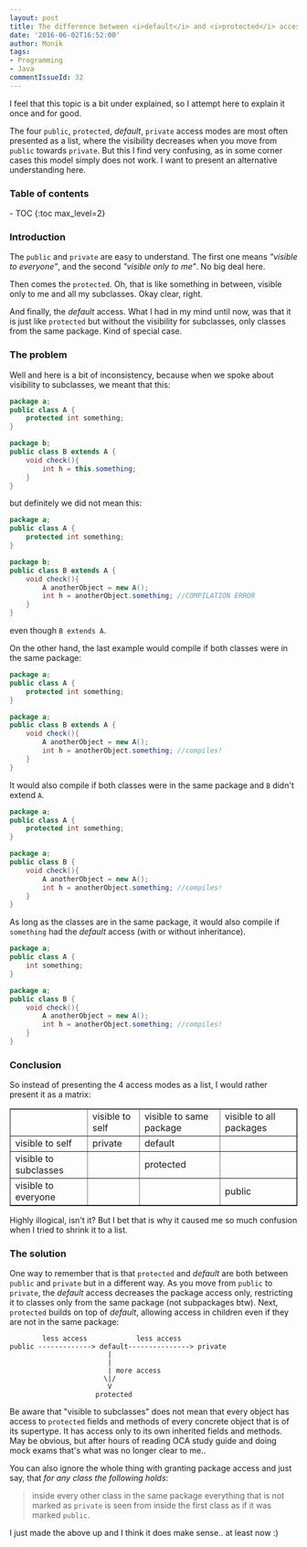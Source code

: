 ```yaml
---
layout: post
title: The difference between <i>default</i> and <i>protected</i> access in Java
date: '2016-06-02T16:52:00'
author: Monik
tags:
- Programming
- Java
commentIssueId: 32
---
```

<div class="bg-info panel-body" markdown="1">
I feel that this topic is a bit under explained, so I attempt here to explain it once and for good.

The four `public`, `protected`, _default_, `private` access modes are most often presented as a list, where the visibility decreases when you move from `public` towards `private`. But this I find very confusing, as in some corner cases this model simply does not work. I want to present an alternative understanding here.
</div>

<h3>Table of contents</h3>
- TOC
{:toc max_level=2}

### Introduction

The `public` and `private` are easy to understand. The first one means _"visible to everyone"_, and the second _"visible only to me"_. No big deal here.

Then comes the `protected`. Oh, that is like something in between, visible only to me and all my subclasses. Okay clear, right.

And finally, the _default_ access. What I had in my mind until now, was that it is just like `protected` but without the visibility for subclasses, only classes from the same package. Kind of special case.

### The problem

Well and here is a bit of inconsistency, because when we spoke about visibility to subclasses, we meant that this:

```java
package a;
public class A {
    protected int something;
}
```

```java
package b;
public class B extends A {
    void check(){
        int h = this.something;
    }
}
```

but definitely we did not mean this:

```java
package a;
public class A {
    protected int something;
}
```

```java
package b;
public class B extends A {
    void check(){
        A anotherObject = new A();
        int h = anotherObject.something; //COMPILATION ERROR
    }
}
```

even though `B extends A`.

On the other hand, the last example would compile if both classes were in the same package:

```java
package a;
public class A {
    protected int something;
}
```

```java
package a;
public class B extends A {
    void check(){
        A anotherObject = new A();
        int h = anotherObject.something; //compiles!
    }
}
```

It would also compile if both classes were in the same package and `B` didn't extend `A`.

```java
package a;
public class A {
    protected int something;
}
```

```java
package a;
public class B {
    void check(){
        A anotherObject = new A();
        int h = anotherObject.something; //compiles!
    }
}
```

As long as the classes are in the same package, it would also compile if `something` had the _default_ access (with or without inheritance).

```java
package a;
public class A {
    int something;
}
```

```java
package a;
public class B {
    void check(){
        A anotherObject = new A();
        int h = anotherObject.something; //compiles!
    }
}
```

### Conclusion

So instead of presenting the 4 access modes as a list, I would rather present it as a matrix:

<table border="1">
  <tr>
    <td></td>
    <td>visible to self</td>
    <td>visible to same package</td>
    <td>visible to all packages</td>
  </tr>
  <tr>
    <td>visible to self</td>
    <td>private</td>
    <td>default</td>
    <td></td>
  </tr>
  <tr>
    <td>visible to subclasses</td>
    <td></td>
    <td>protected</td>
    <td></td>
  </tr>
  <tr>
    <td>visible to everyone</td>
    <td></td>
    <td></td>
    <td>public</td>
  </tr>
</table>


Highly illogical, isn't it? But I bet that is why it caused me so much confusion when I tried to shrink it to a list.

### The solution

One way to remember that is that `protected` and _default_ are both between `public` and `private` but in a different way. As you move from `public` to `private`, the _default_ access decreases the package access only, restricting it to classes only from the same package (not subpackages btw). Next, `protected` builds on top of _default_, allowing access in children even if they are not in the same package:

```
        less access            less access
public -------------> default---------------> private
                        |
                        |
                        | more access
                       \|/
                        V
                     protected

```

Be aware that "visible to subclasses" does not mean that every object has access to `protected` fields and methods of every concrete object that is of its supertype. It has access only to its own inherited fields and methods. May be obvious, but after hours of reading OCA study guide and doing mock exams that's what was no longer clear to me..

You can also ignore the whole thing with granting package access and just say, that _for any class the following holds_:

> inside every other class in the same package everything that is not marked as `private` is seen from inside the first class as if it was marked `public`.

I just made the above up and I think it does make sense.. at least now :)

